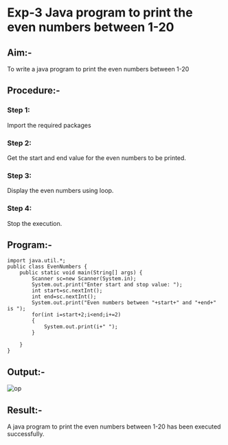 # Exp-3 Java program to print the even numbers between 1-20
## Aim:-
To write a java program to print the even numbers between 1-20

## Procedure:-
### Step 1:
Import the required packages

### Step 2:
Get the start and end value for the even numbers to be printed.

### Step 3:
Display the even numbers using loop.

### Step 4:
Stop the execution.

## Program:-
```
import java.util.*;
public class EvenNumbers {
    public static void main(String[] args) {
        Scanner sc=new Scanner(System.in);
        System.out.print("Enter start and stop value: ");
        int start=sc.nextInt();
        int end=sc.nextInt();
        System.out.print("Even numbers between "+start+" and "+end+" is ");
        for(int i=start+2;i<end;i+=2)
        {
            System.out.print(i+" ");
        }

    }
}
```
## Output:-
![op](https://github.com/Bharath745/Java-Ex-04/assets/94508354/7efcd37e-ad25-4854-87e6-e24e1801bbba)


## Result:-
A java program to print the even numbers between 1-20 has been executed successfully.
